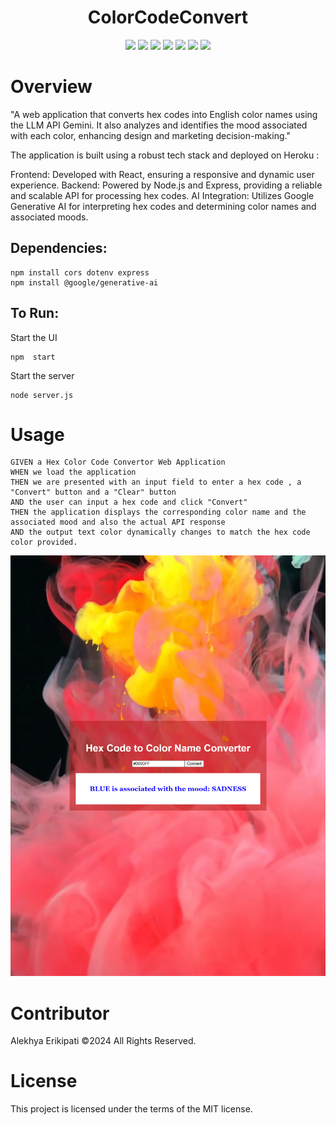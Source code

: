 <div align="center">

# ColorCodeConvert

<p align="center">
    <img src="https://img.shields.io/badge/-Heroku-430098?style=flat&logo=heroku&logoColor=white" />
    <img src="https://img.shields.io/badge/-Node.js-339933?style=flat&logo=node.js&logoColor=white" />
    <img src="https://img.shields.io/badge/-Express.js-000000?style=flat&logo=express&logoColor=white" />
    <img src="https://img.shields.io/badge/-React-61DAFB?style=flat&logo=react&logoColor=white" />
    <img src="https://img.shields.io/badge/-Google%20Generative%20AI-4285F4?style=flat&logo=google&logoColor=white" />
    <img src="https://img.shields.io/badge/-Dotenv-ECD53F?style=flat&logo=dotenv&logoColor=black" />
    <img src="https://img.shields.io/badge/-CORS-00A98F?style=flat&logoColor=white" />
</p>

</div>

# Overview

"A web application that converts hex codes into English color names using the LLM API Gemini. It also analyzes and identifies the mood associated with each color, enhancing design and marketing decision-making."

The application is built using a robust tech stack and deployed on Heroku :

Frontend: Developed with React, ensuring a responsive and dynamic user experience.
Backend: Powered by Node.js and Express, providing a reliable and scalable API for processing hex codes.
AI Integration: Utilizes Google Generative AI for interpreting hex codes and determining color names and associated moods.

## Dependencies:
```
npm install cors dotenv express 
npm install @google/generative-ai

```

## To Run:
Start the UI 
```
npm  start
```
Start the server 
```
node server.js
```

# Usage
```
GIVEN a Hex Color Code Convertor Web Application
WHEN we load the application
THEN we are presented with an input field to enter a hex code , a "Convert" button and a "Clear" button
AND the user can input a hex code and click "Convert"
THEN the application displays the corresponding color name and the associated mood and also the actual API response
AND the output text color dynamically changes to match the hex code color provided.

```
![alt text](./client/public/media/apppic.png)

# Contributor

Alekhya Erikipati ©2024 All Rights Reserved.


# License

This project is licensed under the terms of the MIT license.
